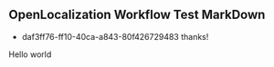 ## OpenLocalization Workflow Test MarkDown
* daf3ff76-ff10-40ca-a843-80f426729483 
thanks!

Hello world